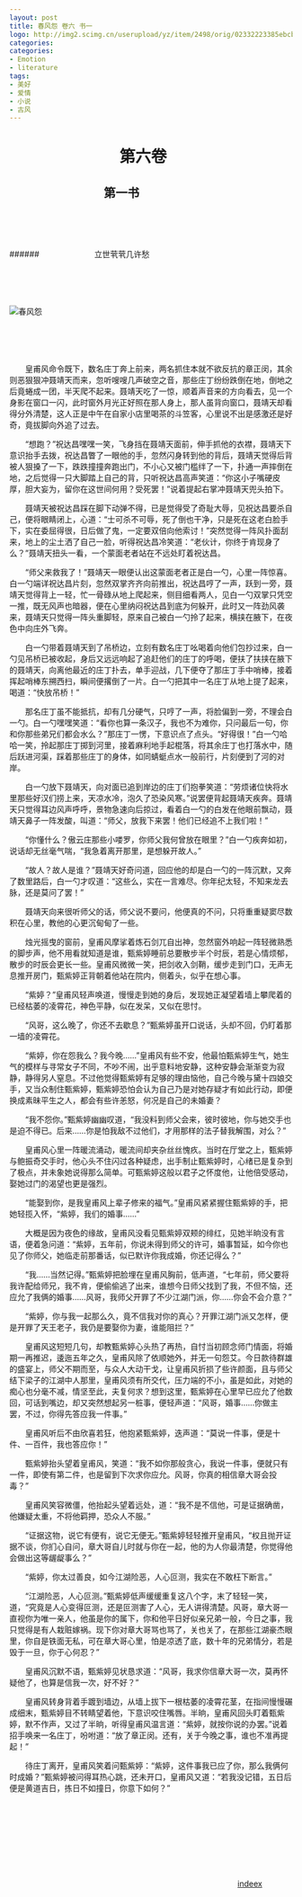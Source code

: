 ```yaml
---
layout: post
title: 春风怨 卷六 书一
logo: http://img2.scimg.cn/userupload/yz/item/2498/orig/02332223385ebcb292ff09eec.jpg
categories:
categories:
- Emotion
- literature
tags:
- 美好
- 爱情
- 小说
- 古风
---
```




　　　　　　　第六卷 
==========


  


　　　　　　　　第一书
--------

  

　　　　　
　　　　　




　　　　　
　　　　　



######　　　　　　　立世茕茕几许愁

　　　　　
　　　　　




　　　　　
　　　　　



![春风怨](http://www.99zihua.com/images//20150416/6fd9e02c8c8aa6b3.jpg)


　　　　　
　　　　　　　　
　　　　　
　　　　　




　　　　　
　　　　　

　　皇甫风命令既下，数名庄丁奔上前来，两名抓住本就不欲反抗的章正闵，其余则恶狠狠冲聂靖天而来，忽听嗖嗖几声破空之音，那些庄丁纷纷跌倒在地，倒地之后竟蜷成一团，半天爬不起来。聂靖天吃了一惊，顺着声音来的方向看去，见一个身影在窗口一闪，此时窗外月光正好照在那人身上，那人虽背向窗口，聂靖天却看得分外清楚，这人正是中午在自家小店里喝茶的斗笠客，心里说不出是感激还是好奇，竟拔脚向外追了过去。



　　“想跑？”祝达昌嘿嘿一笑，飞身挡在聂靖天面前，伸手抓他的衣襟，聂靖天下意识抬手去拨，祝达昌瞥了一眼他的手，忽然闪身转到他的背后，聂靖天觉得后背被人狠搡了一下，跌跌撞撞奔跑出门，不小心又被门槛绊了一下，扑通一声摔倒在地，之后觉得一只大脚踏上自己的背，只听祝达昌高声笑道：“你这小子嘴硬皮厚，胆大妄为，留你在这世间何用？受死罢！”说着提起右掌冲聂靖天兜头拍下。



　　聂靖天被祝达昌踩在脚下动弹不得，已是觉得受了奇耻大辱，见祝达昌要杀自己，便将眼睛闭上，心道：“士可杀不可辱，死了倒也干净，只是死在这老白脸手下，实在委屈得很，日后做了鬼，一定要双倍向他索讨！”突然觉得一阵风扑面刮来，地上的尘土洒了自己一脸，听得祝达昌冷笑道：“老伙计，你终于肯现身了么？”聂靖天扭头一看，一个蒙面老者站在不远处盯着祝达昌。



　　“师父来救我了！”聂靖天一眼便认出这蒙面老者正是白一勺，心里一阵惊喜。白一勺端详祝达昌片刻，忽然双掌齐齐向前推出，祝达昌哼了一声，跃到一旁，聂靖天觉得背上一轻，忙一骨碌从地上爬起来，侧目细看两人，见白一勺双掌只凭空一推，既无风声也暗器，便在心里纳闷祝达昌到底为何躲开，此时又一阵劲风袭来，聂靖天只觉得一阵头重脚轻，原来自己被白一勺拎了起来，横挟在腋下，在夜色中向庄外飞奔。



　　白一勺带着聂靖天到了吊桥边，立刻有数名庄丁吆喝着向他们包抄过来，白一勺见吊桥已被收起，身后又远远响起了追赶他们的庄丁的呼喝，便扶了扶挟在腋下的聂靖天，向离他最近的庄丁扑去，单手迎战，几下便夺了那庄丁手中哨棒，接着挥起哨棒东搠西扫，瞬间便撂倒了一片。白一勺把其中一名庄丁从地上提了起来，喝道：“快放吊桥！”



　　那名庄丁虽不能抵抗，却有几分硬气，只哼了一声，将脸偏到一旁，不理会白一勺。白一勺嘿嘿笑道：“看你也算一条汉子，我也不为难你，只问最后一句，你和你那些弟兄们都会水么？”那庄丁一愣，下意识点了点头。“好得很！”白一勺哈哈一笑，拎起那庄丁掷到河里，接着麻利地手起棍落，将其余庄丁也打落水中，随后跃进河渠，踩着那些庄丁的身体，如同蜻蜓点水一般前行，片刻便到了河的对岸。



　　白一勺放下聂靖天，向对面已追到岸边的庄丁们抱拳笑道：“劳烦诸位快将水里那些好汉们捞上来，天凉水冷，泡久了恐染风寒。”说罢便背起聂靖天疾奔。聂靖天只觉得耳边风声呼呼，景物急速向后掠过，看着白一勺的白发在他眼前飘动，聂靖天鼻子一阵发酸，叫道：“师父，放我下来罢！他们已经追不上我们啦！”



　　“你懂什么？傲云庄那些小喽罗，你师父我何曾放在眼里？”白一勺疾奔如初，说话却无丝毫气喘，“我急着离开那里，是想躲开故人。”



　　“故人？故人是谁？”聂靖天好奇问道，回应他的却是白一勺的一阵沉默，又奔了数里路后，白一勺才叹道：“这些么，实在一言难尽。你年纪太轻，不知来龙去脉，还是莫问了罢！”



　　聂靖天向来很听师父的话，师父说不要问，他便真的不问，只将重重疑窦尽数积在心里，教他的心更沉甸甸了一些。



 



　　烛光摇曳的窗前，皇甫风摩挲着炼石剑兀自出神，忽然窗外响起一阵轻微熟悉的脚步声，他不用看就知道是谁，甄紫婷睡前总要散步半个时辰，若是心情烦郁，散步的时辰会更长一些。皇甫风微微一笑，把剑收入剑鞘，缓步走到门口，无声无息推开房门，甄紫婷正背朝着他站在院内，侧着头，似乎在想心事。



　　“紫婷？”皇甫风轻声唤道，慢慢走到她的身后，发现她正凝望着墙上攀爬着的已经枯萎的凌霄花，神色平静，似在发呆，又似在思忖。



　　“风哥，这么晚了，你还不去歇息？”甄紫婷虽开口说话，头却不回，仍盯着那一墙的凌霄花。



　　“紫婷，你在怨我么？我今晚……”皇甫风有些不安，他最怕甄紫婷生气，她生气的模样与寻常女子不同，不吵不闹，出乎意料地安静，这种安静会渐渐变为寂静，静得另人窒息。不过他觉得甄紫婷有足够的理由恼他，自己今晚与黛十四娘交手，又当众制住甄紫婷，甄紫婷恐怕会认为自己乃是对她存疑才有如此行动，即便换成素昧平生之人，都会有些许恙怒，何况是自己的未婚妻？



　　“我不怨你。”甄紫婷幽幽叹道，“我没料到师父会来，彼时彼地，你与她交手也是迫不得已。后来……你是怕我敌不过他们，才用那样的法子替我解围，对么？”



　　皇甫风心里一阵暖流涌动，暖流间却夹杂丝丝愧疚。当时在厅堂之上，甄紫婷与鲍振奇交手时，他心头不住闪过各种疑虑，出手制止甄紫婷时，心绪已是复杂到了极点，并未象她说得那么简单。可甄紫婷这般以君子之怀度他，让他倍受感动，娶她过门的渴望也更是强烈。



　　“能娶到你，是我皇甫风上辈子修来的福气。”皇甫风紧紧握住甄紫婷的手，把她轻揽入怀，“紫婷，我们的婚事……”



　　大概是因为夜色的缘故，皇甫风没看见甄紫婷双颊的绯红，见她半晌没有言语，便着急问道：“紫婷，五年前，你说未得到师父的许可，婚事暂延，如今你也见了你师父，她临走前那番话，似已默许你我成婚，你还记得么？”



　　“我……当然记得。”甄紫婷把脸埋在皇甫风胸前，低声道，“七年前，师父要将我许配给师兄，我不肯，便偷偷逃了出来，谁想今日师父找到了我，不但不恼，还应允了我俩的婚事……风哥，我师父开罪了不少江湖门派，你……你会不会介意？”



　　“紫婷，你与我一起那么久，竟不信我对你的真心？开罪江湖门派又怎样，便是开罪了天王老子，我仍是要娶你为妻，谁能阻拦？”



　　皇甫风这短短几句，却教甄紫婷心头热了再热，自忖当初顾念师门情面，将婚期一再推迟，逶迤五年之久，皇甫风除了依顺她外，并无一句怨艾。今日款待群雄的盛宴上，师父不期而至，与众人大动干戈，让皇甫风折损了些许颜面，且与师父结下梁子的江湖中人那里，皇甫风须有所交代，压力端的不小，虽是如此，对她的痴心也分毫不减，情坚至此，夫复何求？想到这里，甄紫婷在心里早已应允了他数回，可话到嘴边，却又突然想起另一桩事，便轻声道：“风哥，婚事……你做主罢，不过，你得先答应我一件事。”



　　皇甫风听后不由欣喜若狂，他抱紧甄紫婷，迭声道：“莫说一件事，便是十件、一百件，我也答应你！”



　　甄紫婷抬头望着皇甫风，笑道：“我不如你那般贪心，我说一件事，便就只有一件，即使有第二件，也是留到下次求你应允。风哥，你真的相信章大哥会投毒？”



　　皇甫风笑容微僵，他抬起头望着远处，道：“我不是不信他，可是证据确凿，他嫌疑太重，不将他羁押，恐众人不服。”



　　“证据这物，说它有便有，说它无便无。”甄紫婷轻轻推开皇甫风，“权且抛开证据不谈，你扪心自问，章大哥自儿时就与你在一起，他的为人你最清楚，你觉得他会做出这等龌龊事么？”



　　“紫婷，你太过善良，如今江湖险恶，人心叵测，我实在不敢枉下断言。”



　　“江湖险恶，人心叵测。”甄紫婷低声缓缓重复这八个字，末了轻轻一笑，道，“究竟是人心变得叵测，还是叵测害了人心，无人讲得清楚。风哥，章大哥一直视你为唯一亲人，他虽是你的属下，你和他平日好似亲兄弟一般，今日之事，我只觉得是有人栽赃嫁祸。现下你对章大哥骂也骂了，关也关了，在那些江湖豪杰眼里，你自是铁面无私，可在章大哥心里，怕是凉透了底，数十年的兄弟情分，若是毁于一旦，你于心何忍？”



　　皇甫风沉默不语，甄紫婷见状恳求道：“风哥，我求你信章大哥一次，莫再怀疑他了，也算是信我一次，好不好？”



　　皇甫风转身背着手踱到墙边，从墙上拔下一根枯萎的凌霄花茎，在指间慢慢碾成细末，甄紫婷目不转睛望着他，下意识咬住嘴唇。半晌，皇甫风回头盯着甄紫婷，默不作声，又过了半晌，听得皇甫风温言道：“紫婷，就按你说的办罢。”说着招手唤来一名庄丁，吩咐道：“放了章正闵。还有，关于今晚之事，谁也不准再提起！”



　　待庄丁离开，皇甫风笑着问甄紫婷：“紫婷，这件事我已应了你，那么我俩何时成婚？”甄紫婷被问得耳热心跳，还未开口，皇甫风又道：“若我没记错，五日后便是黄道吉日，拣日不如撞日，你意下如何？”
















　　　　　　　　
　　　　　
　　　　　




　　　　　
　　　　　


　　　　　
　　　　　　　　
　　　　　
　　　　　




　　　　　
　　　　　



　　　　　　　　　　　　　　　　　　　　　　　　　　　　　[indeex](https://imisslovelove.github.io/cn)

